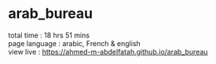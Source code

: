 # arab_bureau

total time : 18 hrs 51 mins\
page language : arabic, French & english\
view live : https://ahmed-m-abdelfatah.github.io/arab_bureau
